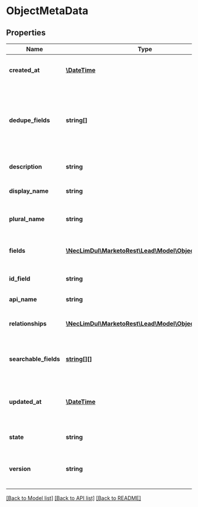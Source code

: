 # ObjectMetaData

## Properties

Name | Type | Description | Notes
------------ | ------------- | ------------- | -------------
**created_at** | [**\DateTime**](\DateTime.md) | Datetime when the object type was created |
**dedupe_fields** | **string[]** | List of dedupe fields.  Arrays with multiple members are compound keys |
**description** | **string** | Description of the object type |
**display_name** | **string** | UI display-name of the object type |
**plural_name** | **string** | UI plural-name of the custom object type |
**fields** | [**\NecLimDul\MarketoRest\Lead\Model\ObjectField[]**](ObjectField.md) | List of fields available on the object type |
**id_field** | **string** | Primary id key of the object type |
**api_name** | **string** | Name of the object type |
**relationships** | [**\NecLimDul\MarketoRest\Lead\Model\ObjectRelation[]**](ObjectRelation.md) | List of relationships which the object has |
**searchable_fields** | [**string[][]**](array.md) | List of fields valid for use as a filter type in a query |
**updated_at** | [**\DateTime**](\DateTime.md) | Datetime when the object type was most recently updated |
**state** | **string** | Approval state of object type | [optional]
**version** | **string** | Version of object type that is returned in response |

[[Back to Model list]](../../README.md#models) [[Back to API list]](../../README.md#endpoints) [[Back to README]](../../README.md)
